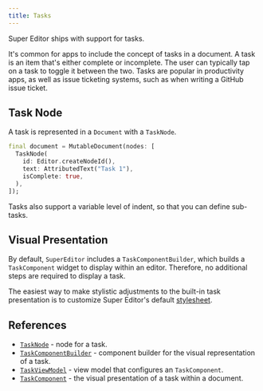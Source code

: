 ```yaml
---
title: Tasks
---
```

Super Editor ships with support for tasks.

It's common for apps to include the concept of tasks in a document. A task is an item
that's either complete or incomplete. The user can typically tap on a task to toggle
it between the two. Tasks are popular in productivity apps, as well as issue ticketing
systems, such as when writing a GitHub issue ticket.

## Task Node
A task is represented in a `Document` with a `TaskNode`.

```dart
final document = MutableDocument(nodes: [
  TaskNode(
    id: Editor.createNodeId(),
    text: AttributedText("Task 1"),
    isComplete: true,
  ),
]);
```

Tasks also support a variable level of indent, so that you can define sub-tasks.

## Visual Presentation
By default, `SuperEditor` includes a `TaskComponentBuilder`, which builds a
`TaskComponent` widget to display within an editor. Therefore, no additional
steps are required to display a task.

The easiest way to make stylistic adjustments to the built-in task presentation
is to customize Super Editor's default [stylesheet](/super-editor/guides/styling/style-a-document).

## References
* [`TaskNode`](https://pub.dev/documentation/super_editor/0.3.0-dev.23/super_editor/TaskNode-class.html) - node for a task.
* [`TaskComponentBuilder`](https://pub.dev/documentation/super_editor/0.3.0-dev.23/super_editor/TaskComponentBuilder-class.html) - component builder for the visual representation of a task.
* [`TaskViewModel`](https://pub.dev/documentation/super_editor/0.3.0-dev.23/super_editor/TaskComponentViewModel-class.html) - view model that configures an `TaskComponent`.
* [`TaskComponent`](https://pub.dev/documentation/super_editor/0.3.0-dev.23/super_editor/TaskComponent-class.html) - the visual presentation of a task within a document.
